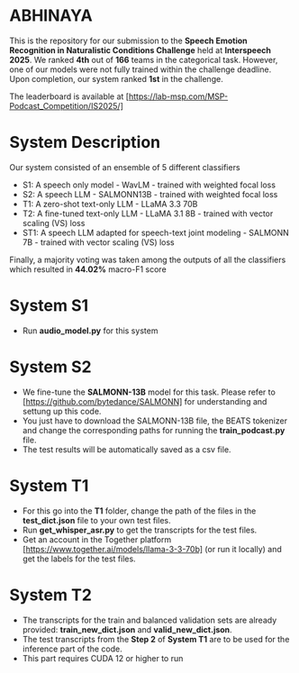 # ABHINAYA

This is the repository for our submission to the **Speech Emotion Recognition in Naturalistic Conditions Challenge** held at **Interspeech 2025**. We ranked **4th** out of **166** teams in the categorical task. However, one of our models were not fully trained within the challenge deadline. Upon completion, our system ranked **1st** in the challenge.

The leaderboard is available at [https://lab-msp.com/MSP-Podcast_Competition/IS2025/]

# System Description

Our system consisted of an ensemble of 5 different classifiers

* S1: A speech only model - WavLM - trained with weighted focal loss
* S2: A speech LLM - SALMONN13B - trained with weighted focal loss
* T1: A zero-shot text-only LLM - LLaMA 3.3 70B
* T2: A fine-tuned text-only LLM - LLaMA 3.1 8B - trained with vector scaling (VS) loss
* ST1: A speech LLM adapted for speech-text joint modeling - SALMONN 7B - trained with vector scaling (VS) loss

Finally, a majority voting was taken among the outputs of all the classifiers which resulted in **44.02%** macro-F1 score

# System S1

* Run **audio_model.py** for this system

# System S2

* We fine-tune the **SALMONN-13B** model for this task. Please refer to [https://github.com/bytedance/SALMONN] for understanding and settung up this code.
* You just have to download the SALMONN-13B file, the BEATS tokenizer and change the corresponding paths for running the **train_podcast.py** file.
* The test results will be automatically saved as a csv file.

# System T1

* For this go into the **T1** folder, change the path of the files in the **test_dict.json** file to your own test files.
* Run **get_whisper_asr.py** to get the transcripts for the test files.
* Get an account in the Together platform [https://www.together.ai/models/llama-3-3-70b] (or run it locally) and get the labels for the test files.

# System T2

* The transcripts for the train and balanced validation sets are already provided: **train_new_dict.json** and **valid_new_dict.json**.
* The test transcripts from the **Step 2** of **System T1** are to be used for the inference part of the code.
* This part requires CUDA 12 or higher to run




